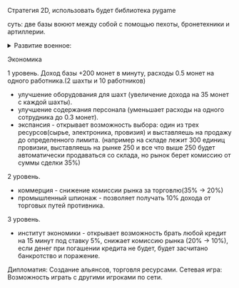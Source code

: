 Стратегия 2D, использовать будет библиотека pygame


суть: две базы воюют между собой с помощью пехоты, бронетехники и артиллерии.

<details>
  <summary>Развитие военное:</summary>
  <p>
3 уровня развития базы.

1 уровень развития базы
должно быть минимум 4 улучшения для перехода на следующий уровень
2 уровень развития базы
должно быть минимум 3 улучшения для перехода на следующий уровень
3 уровень развития базы
должно быть минимум 2 улучшения для полного открытия одной из технологой.

всего есть 3 технологии в сторону которых можно вкачивать улучшения.
Бронетехника.
Специальные операции.
Вычислительные системы(артиллерия, ракеты).

1 технология Бронетехника.
вкачивается технологии:
1 уровень:
* тяжелое оружие для пехоты (ув. урона пехоты) - открывает доступ к пулеметам и гранатометам.
* тяжелая амуниция (ув. защиты пехоты) - открывает доступ к экзоскелету.
* уникальные сплавы (доступ к технологии добычи сплава для передачу в обработку) 
* улучшенные станки (доступ к производству станков для создания брони из сплава)

2 уровень(открывает доступ к производству бронеавтомобилей):
* разработка нового ДВГ (открывает доступ к улучшению "расширение сборочной линии")
* расширение сборочной линии (открывает доступ к производству БТР, СПО)
* разработка кумулятивных боеприпасов.

3 уровень(открывает доступ к производству танков со стандартным орудием):
* разработка тандемных боеприсов (ув. урона СПО, танков)
* разработка экранов (ув. защиты СПО, танков)

2 технология Специальные операции.
1 уровень:
* Специальная аппаратура(тепловизоры, ПНВ) - улучшает обзор пехоты ночью.
* Улучшенные винтовки - увеличивает урон и радиус атаки пехоты.
* Диверсионные наборы - (открывает доступ к РПГ, минометам, усиленным гранатам и взрывчатке).
* Улучшенная экипировка - (маскирует пехоту когда она не движется)

2 уровень:
* Улучшенная связь - дает возможность обнаруживать противника по радиоперехватам в определенное зоне действия.
* Агитация - открывает доступ к способности устраивать бунты на вражеских шахтах, и уменьшать доход от торговых путей.
* Знание языков - открывает доступ к способности максироваться под противника(противник не будет атаковать ваши единицы пока вы не подойдете слишком близко к базе)

3 уровень:
* Электроника - открывает доступ к информации о ресурсах противника и его технологиях.
* Биостимуляторы - увеличивает защиту пехоты в 3 раза.

3 технология Вычислительные системы.
1 уровень.
* Баллистика - открывает доступ к орудиям СПТ-75 (легко справляется с бронемашинами, но с остальной техникой проблемы, танки вообще не пробивает) 
* Фугасные боеприпасы - открывает доступ к боеприпасам для СПТ-75.
* Укрепленные позиции - увеличивает защиту зданий и укрытий для СПТ.
* Оптика - увеличивает радиус атаки СПТ.

2 уровень(открывает доступ к гаубицам СГБ-120). СГБ - стационарная гаубичная батарея.
* Внедрение гироскопа - открывает доступ к самонаводящимся боеприпасам для гаубицы СГБ-120(Гаубица накрывает залпом целую площадь, все кто находится в данной площади получают 2-й урон).
* Улучшенный порох - увеличивает дальность и урон СГБ-120 и СПТ-75.
* Электрическая система перезарядки - увеличивает скорострельность СГБ-120 и СПТ-75.

3 уровень(все СПТ-75 заменяются на СПТ-130 с 2.3x уроном).
* Инжерный скачок - открывает возможность минировать местность, дает доступ к осветительным боеприпасам для СГБ-120, открывает возможность дистанционного минирования для СГБ-120.
* Синхронизация - открывает возможность стрелять ракетами из СГБ-120, дальность применения в 4.5 раза выше чем у обычных боеприпасов.
</details>

Экономика

1 уровень.
Доход базы +200 монет в минуту, расходы 0.5 монет на одного работника.(2 шахты и 10 работников)

* улучшение оборудования для шахт (увеличение дохода на 35 монет с каждой шахты).
* улучшение содержания персонала (уменьшает расходы на одного сотрудника до 0.3 монет).
* экспансия - открывает возможность выбора: один из трех ресурсов(сырье, электроника, провизия) 
и выставляешь на продажу до определенного лимита.
(например на складе лежит 300 единиц провизии, выставляешь на рынке 250 и 
все что выше 250 будет автоматически продаваться со склада, но рынок берет комиссию от суммы сделки 35%)

2 уровень.
* коммерция - снижение комиссии рынка за торговлю(35% -> 20%)
* промышленный шпионаж - позволяет получать 10% дохода от торговых путей противника.

3 уровень.
* институт экономики - открывает возможность брать любой кредит на 15 минут под ставку 5%, снижает комиссию рынка (20% -> 10%), если денег при погашении кредита не будет, будет засчитано банкротство и поражение.

Дипломатия: Создание альянсов, торговля ресурсами.
Сетевая игра: Возможность играть с другими игроками по сети.
